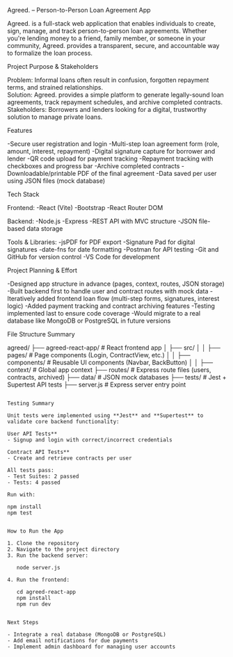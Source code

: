 Agreed. – Person-to-Person Loan Agreement App

Agreed. is a full-stack web application that enables individuals to create, sign, manage, and track person-to-person loan agreements. Whether you're lending money to a friend, family member, or someone in your community, Agreed. provides a transparent, secure, and accountable way to formalize the loan process.

Project Purpose & Stakeholders

Problem: Informal loans often result in confusion, forgotten repayment terms, and strained relationships.  
Solution: Agreed. provides a simple platform to generate legally-sound loan agreements, track repayment schedules, and archive completed contracts.  
Stakeholders: Borrowers and lenders looking for a digital, trustworthy solution to manage private loans.

Features

-Secure user registration and login
-Multi-step loan agreement form (role, amount, interest, repayment)
-Digital signature capture for borrower and lender
-QR code upload for payment tracking
-Repayment tracking with checkboxes and progress bar
-Archive completed contracts
-Downloadable/printable PDF of the final agreement
-Data saved per user using JSON files (mock database)

Tech Stack

Frontend:
-React (Vite)
-Bootstrap
-React Router DOM

Backend:
-Node.js
-Express
-REST API with MVC structure
-JSON file-based data storage

Tools & Libraries:
-jsPDF for PDF export
-Signature Pad for digital signatures
-date-fns for date formatting
-Postman for API testing
-Git and GitHub for version control
-VS Code for development

Project Planning & Effort

-Designed app structure in advance (pages, context, routes, JSON storage)
-Built backend first to handle user and contract routes with mock data
-Iteratively added frontend loan flow (multi-step forms, signatures, interest logic)
-Added payment tracking and contract archiving features
-Testing implemented last to ensure code coverage
-Would migrate to a real database like MongoDB or PostgreSQL in future versions

File Structure Summary

agreed/
├── agreed-react-app/       # React frontend app
│   ├── src/
│   │   ├── pages/          # Page components (Login, ContractView, etc.)
│   │   ├── components/     # Reusable UI components (Navbar, BackButton)
│   │   ├── context/        # Global app context
├── routes/                 # Express route files (users, contracts, archived)
├── data/                   # JSON mock databases
├── tests/                  # Jest + Supertest API tests
├── server.js               # Express server entry point
```

Testing Summary

Unit tests were implemented using **Jest** and **Supertest** to validate core backend functionality:

User API Tests**
- Signup and login with correct/incorrect credentials

Contract API Tests**
- Create and retrieve contracts per user

All tests pass:
- Test Suites: 2 passed
- Tests: 4 passed

Run with:

npm install
npm test


How to Run the App

1. Clone the repository
2. Navigate to the project directory
3. Run the backend server:
   
   node server.js

4. Run the frontend:
   
   cd agreed-react-app
   npm install
   npm run dev
   

Next Steps

- Integrate a real database (MongoDB or PostgreSQL)
- Add email notifications for due payments
- Implement admin dashboard for managing user accounts
